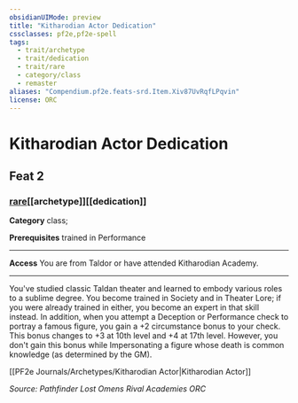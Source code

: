 ```yaml
---
obsidianUIMode: preview
title: "Kitharodian Actor Dedication"
cssclasses: pf2e,pf2e-spell
tags:
  - trait/archetype
  - trait/dedication
  - trait/rare
  - category/class
  - remaster
aliases: "Compendium.pf2e.feats-srd.Item.Xiv87UvRqfLPqvin"
license: ORC
---
```

# Kitharodian Actor Dedication
## Feat 2
### [rare](rare "Rare Rarity Trait")[[archetype]][[dedication]]

**Category** class; 



**Prerequisites** trained in Performance
* * *
**Access** You are from Taldor or have attended Kitharodian Academy.

* * *

You've studied classic Taldan theater and learned to embody various roles to a sublime degree. You become trained in Society and in Theater Lore; if you were already trained in either, you become an expert in that skill instead. In addition, when you attempt a Deception or Performance check to portray a famous figure, you gain a +2 circumstance bonus to your check. This bonus changes to +3 at 10th level and +4 at 17th level. However, you don't gain this bonus while Impersonating a figure whose death is common knowledge (as determined by the GM).

[[PF2e Journals/Archetypes/Kitharodian Actor|Kitharodian Actor]]

*Source: Pathfinder Lost Omens Rival Academies*
*ORC*